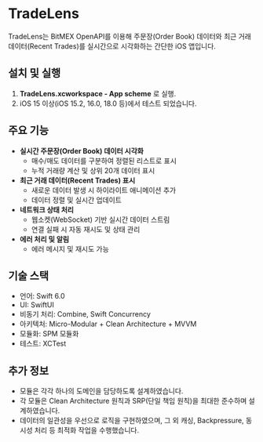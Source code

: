# TradeLens

TradeLens는 BitMEX OpenAPI를 이용해 주문장(Order Book) 데이터와 최근 거래 데이터(Recent Trades)를 실시간으로 시각화하는 간단한 iOS 앱입니다.

## 설치 및 실행

1. **TradeLens.xcworkspace - App scheme** 로 실행.
2. iOS 15 이상(iOS 15.2, 16.0, 18.0 등)에서 테스트 되었습니다.

## 주요 기능

- **실시간 주문장(Order Book) 데이터 시각화**
  - 매수/매도 데이터를 구분하여 정렬된 리스트로 표시
  - 누적 거래량 계산 및 상위 20개 데이터 표시
- **최근 거래 데이터(Recent Trades) 표시**
  - 새로운 데이터 발생 시 하이라이트 애니메이션 추가
  - 데이터 정렬 및 실시간 업데이트
- **네트워크 상태 처리**
  - 웹소켓(WebSocket) 기반 실시간 데이터 스트림
  - 연결 실패 시 자동 재시도 및 상태 관리
- **에러 처리 및 알림**
  - 에러 메시지 및 재시도 가능

## 기술 스택

- 언어: Swift 6.0
- UI: SwiftUI
- 비동기 처리: Combine, Swift Concurrency
- 아키텍처: Micro-Modular + Clean Architecture + MVVM
- 모듈화: SPM 모듈화
- 테스트: XCTest

## 추가 정보

- 모듈은 각각 하나의 도메인을 담당하도록 설계하였습니다.  
- 각 모듈은 Clean Architecture 원칙과 SRP(단일 책임 원칙)을 최대한 준수하며 설계하였습니다.
- 데이터의 일관성을 우선으로 로직을 구현하였으며, 그 외 캐싱, Backpressure, 동시성 처리 등 최적화 작업을 수행했습니다.
